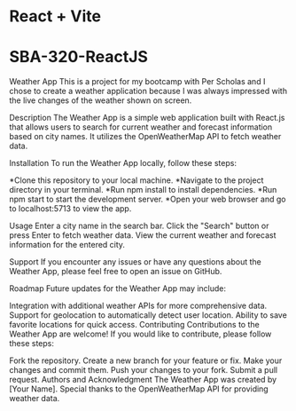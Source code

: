 # React + Vite
# SBA-320-ReactJS
Weather App
This is a project for my bootcamp with Per Scholas and I chose to create a weather application because I was always impressed with the live changes of the weather shown on screen.

Description
The Weather App is a simple web application built with React.js that allows users to search for current weather and forecast information based on city names. It utilizes the OpenWeatherMap API to fetch weather data.

Installation
To run the Weather App locally, follow these steps:

*Clone this repository to your local machine.
*Navigate to the project directory in your terminal.
*Run npm install to install dependencies.
*Run npm start to start the development server.
*Open your web browser and go to localhost:5713 to view the app.

Usage
Enter a city name in the search bar.
Click the "Search" button or press Enter to fetch weather data.
View the current weather and forecast information for the entered city.

Support
If you encounter any issues or have any questions about the Weather App, please feel free to open an issue on GitHub.

Roadmap
Future updates for the Weather App may include:

Integration with additional weather APIs for more comprehensive data.
Support for geolocation to automatically detect user location.
Ability to save favorite locations for quick access.
Contributing
Contributions to the Weather App are welcome! If you would like to contribute, please follow these steps:

Fork the repository.
Create a new branch for your feature or fix.
Make your changes and commit them.
Push your changes to your fork.
Submit a pull request.
Authors and Acknowledgment
The Weather App was created by [Your Name]. Special thanks to the OpenWeatherMap API for providing weather data.
